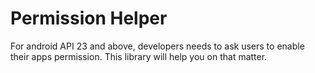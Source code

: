 # Permission Helper

For android API 23 and above, developers needs to ask users to enable their apps permission. 
This library will help you on that matter.
